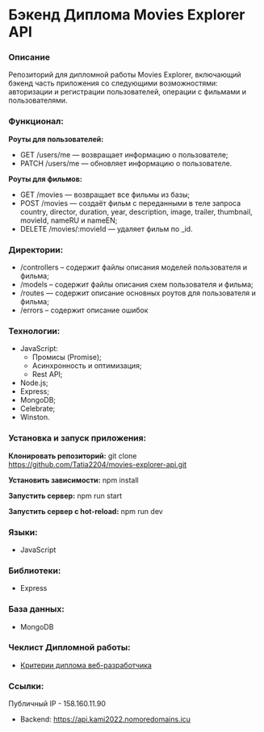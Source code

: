 # Бэкенд Диплома Movies Explorer API
### Описание
Репозиторий для дипломной работы Movies Explorer, включающий бэкенд часть приложения со следующими возможностями: авторизации и регистрации пользователей, операции с фильмами и пользователями.

### Функционал:
**Роуты для пользователей:**
* GET /users/me — возвращает информацию о пользователе;
* PATCH /users/me — обновляет информацию о пользователе.

**Роуты для фильмов:**

* GET /movies — возвращает все фильмы из базы;
* POST /movies — создаёт фильм с переданными в теле запроса country, director, duration, year, description, image, trailer, thumbnail, movieId, nameRU и nameEN;
* DELETE /movies/:movieId — удаляет фильм по _id.

### Директории:
* /controllers – содержит файлы описания моделей пользователя и фильма;
* /models – содержит файлы описания схем пользователя и фильма;
* /routes — содержит описание основных роутов для пользователя и фильма;
* /errors – содержит описание ошибок

### Технологии:

* JavaScript:
  * Промисы (Promise);
  * Асинхронность и оптимизация;
  * Rest API;
* Node.js;
* Express;
* MongoDB;
* Сelebrate;
* Winston.

### Установка и запуск приложения:

**Клонировать репозиторий:**
git clone https://github.com/Tatia2204/movies-explorer-api.git

**Установить зависимости:**
npm install

**Запустить сервер:**
npm run start

**Запустить сервер с hot-reload:**
npm run dev

### Языки:

* JavaScript

### Библиотеки:

* Express

### База данных:

* MongoDB

### Чеклист Дипломной работы:

* [Критерии диплома веб-разработчика](https://code.s3.yandex.net/web-developer/static/new-program/web-diploma-criteria-2.0/index.html#backend)

### Ссылки:

Публичный IP - 158.160.11.90
* Backend: https://api.kami2022.nomoredomains.icu
